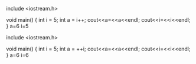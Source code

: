 include <iostream.h>

void main()
{
int i = 5; int a = i++;
cout<<a=<<a<<endl; cout<<i=<<i<<endl;
}
a=6 i=5

include <iostream.h>

void main()
{
int i = 5; int a = ++i;
cout<<a=<<a<<endl; cout<<i=<<i<<endl;
}
a=6 i=6
